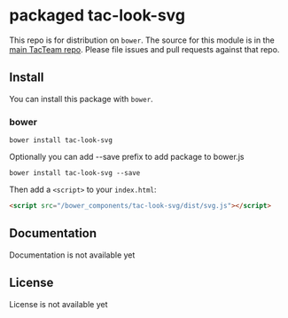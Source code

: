 # packaged tac-look-svg

This repo is for distribution on `bower`. The source for this module is in the
[main TacTeam repo](https://github.com/tacteam/look-svg).
Please file issues and pull requests against that repo.

## Install

You can install this package with `bower`.

### bower

```shell
bower install tac-look-svg
```

Optionally you can add --save prefix to add package to bower.js

```shell
bower install tac-look-svg --save
```

Then add a `<script>` to your `index.html`:

```html
<script src="/bower_components/tac-look-svg/dist/svg.js"></script>
```

## Documentation

Documentation is not available yet

## License

License is not available yet